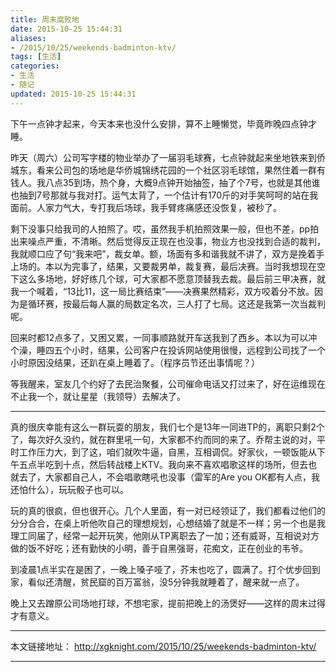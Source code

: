 ```yaml
---
title: 周末腐败地
date: 2015-10-25 15:44:31
aliases:
- /2015/10/25/weekends-badminton-ktv/
tags: [生活]
categories: 
- 生活
- 随记
updated: 2015-10-25 15:44:31
---
```


下午一点钟才起来，今天本来也没什么安排，算不上睡懒觉，毕竟昨晚四点钟才睡。

昨天（周六）公司写字楼的物业举办了一届羽毛球赛，七点钟就起来坐地铁来到侨城东，看来公司包的场地是华侨城锦绣花园的一个社区羽毛球馆，果然住着一群有钱人。我八点35到场，热个身，大概9点钟开始抽签，抽了个7号，也就是其他谁也抽到7号那就与我对打。运气太背了，一个估计有170斤的对手笑呵呵的站在我面前。人家力气大，专打我后场球，我手臂疼痛感还没恢复，被秒了。

剩下没事只给我司的人拍照了。哎，虽然我手机拍照效果一般，但也不差，pp拍出来噪点严重，不清晰。然后觉得反正现在也没事，物业方也没找到合适的裁判，我就顺口应了句“我来吧”，裁女单。额，场面有多和谐我就不讲了，双方是挽着手上场的。本以为完事了，结果，又要裁男单，裁复赛，最后决赛。当时我想现在空下这么多场地，好好练几个球，可大家都不愿意顶替我去裁。最后前三甲决赛，就我一个喊着，“13比11，这一局比赛结束”——决赛果然精彩，双方咬着分不放。因为是循环赛，按最后每人赢的局数定名次，三人打了七局。这还是我第一次当裁判呢。

回来时都12点多了，又困又累，一同事顺路就开车送我到了西乡。本以为可以冲个澡，睡四五个小时，结果，公司客户在投诉网站使用很慢，远程到公司找了一个小时原因没结果，还趴在桌上睡着了。（程序员节还出事情呢？）

<!-- more -->

等我醒来，室友几个约好了去民治聚餐，公司催命电话又打过来了，好在运维现在不止我一个，就让星星（我领导）去解决了。

---

真的很庆幸能有这么一群玩耍的朋友，我们七个是13年一同进TP的，离职只剩2个了，每次好久没约，就在群里吼一句，大家都不约而同的来了。乔帮主说的对，平时工作压力大，到了这，咱们就吹牛逼，自黑，互相调侃。好家伙，一顿饭能从下午五点半吃到十点，然后转战楼上KTV。我向来不喜欢唱歌这样的场所，但去也就去了，大家都自己人，不会唱歌瞎吼也没事（雷军的Are you OK都有人点，我还怕什么），玩玩骰子也可以。

玩的真的很疯，但也很开心。几个人里面，有一对已经领证了，我们都看过他们的分分合合，在桌上听他吹自己的理想规划，心想结婚了就是不一样；另一个也是我理工同届了，经常一起开玩笑，他刚从TP离职去了一加；还有威哥，互相说对方做的饭不好吃；还有勤快的小明，善于自黑强哥，花痴文，正在创业的韦爷。

到凌晨1点半实在是困了，一晚上嗓子哑了，芥末也吃了，圆满了。打个优步回到家，看似还清醒，贫民窟的百万富翁，没5分钟我就睡着了，醒来就一点了。

晚上又去蹭原公司场地打球，不想宅家，提前把晚上的汤煲好——这样的周末过得才有意义。

---

本文链接地址： http://xgknight.com/2015/10/25/weekends-badminton-ktv/

---
